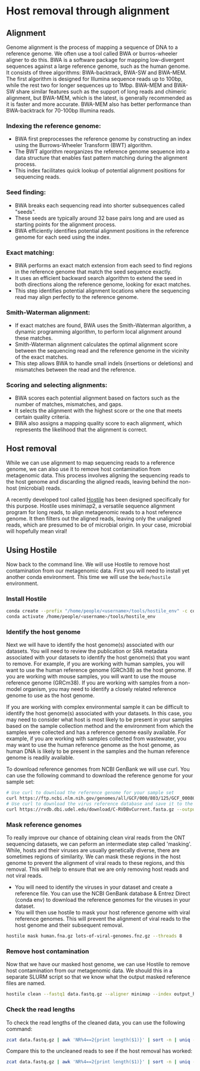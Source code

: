 # Host removal through alignment

## Alignment
Genome alignment is the process of mapping a sequence of DNA to a reference genome. We often use a tool called BWA or burros-wheeler aligner to do this. BWA is a software package for mapping low-divergent sequences against a large reference genome, such as the human genome. It consists of three algorithms: BWA-backtrack, BWA-SW and BWA-MEM. The first algorithm is designed for Illumina sequence reads up to 100bp, while the rest two for longer sequences up to 1Mbp. BWA-MEM and BWA-SW share similar features such as the support of long reads and chimeric alignment, but BWA-MEM, which is the latest, is generally recommended as it is faster and more accurate. BWA-MEM also has better performance than BWA-backtrack for 70-100bp Illumina reads.

### Indexing the reference genome:

* BWA first preprocesses the reference genome by constructing an index using the Burrows-Wheeler Transform (BWT) algorithm.
* The BWT algorithm reorganizes the reference genome sequence into a data structure that enables fast pattern matching during the alignment process.
* This index facilitates quick lookup of potential alignment positions for sequencing reads.

### Seed finding:

* BWA breaks each sequencing read into shorter subsequences called "seeds".
* These seeds are typically around 32 base pairs long and are used as starting points for the alignment process.
* BWA efficiently identifies potential alignment positions in the reference genome for each seed using the index.

### Exact matching:

* BWA performs an exact match extension from each seed to find regions in the reference genome that match the seed sequence exactly.
* It uses an efficient backward search algorithm to extend the seed in both directions along the reference genome, looking for exact matches.
* This step identifies potential alignment locations where the sequencing read may align perfectly to the reference genome.

### Smith-Waterman alignment:

* If exact matches are found, BWA uses the Smith-Waterman algorithm, a dynamic programming algorithm, to perform local alignment around these matches.
* Smith-Waterman alignment calculates the optimal alignment score between the sequencing read and the reference genome in the vicinity of the exact matches.
* This step allows BWA to handle small indels (insertions or deletions) and mismatches between the read and the reference.

### Scoring and selecting alignments:

* BWA scores each potential alignment based on factors such as the number of matches, mismatches, and gaps.
* It selects the alignment with the highest score or the one that meets certain quality criteria.
* BWA also assigns a mapping quality score to each alignment, which represents the likelihood that the alignment is correct.

## Host removal

While we can use alignment to map sequencing reads to a reference genome, we can also use it to remove host contamination from metagenomic data. This process involves aligning the sequencing reads to the host genome and discarding the aligned reads, leaving behind the non-host (microbial) reads.

A recently developed tool called [Hostile](https://github.com/bede/hostile) has been designed specifically for this purpose. Hostile uses minimap2, a versatile sequence alignment program for long reads, to align metagenomic reads to a host reference genome. It then filters out the aligned reads, leaving only the unaligned reads, which are presumed to be of microbial origin. In your case, microbial will hopefully mean viral!

## Using Hostile

Now back to the command line. We will use Hostile to remove host contamination from our metagenomic data. First you will need to install yet another conda environment. This time we will use the `bede/hostile` environment. 

### Install Hostile
```bash
conda create --prefix "/home/people/<username>/tools/hostile_env" -c conda-forge -c bioconda hostile
conda activate /home/people/<username>/tools/hostile_env
```

### Identify the host genome
Next we will have to identify the host genome(s) associated with our datasets. You will need to review the publication or SRA metadata associated with your datasets to identify the host genome(s) that you want to remove. For example, if you are working with human samples, you will want to use the human reference genome (GRCh38) as the host genome. If you are working with mouse samples, you will want to use the mouse reference genome (GRCm38). If you are working with samples from a non-model organism, you may need to identify a closely related reference genome to use as the host genome.

If you are working with complex environmental sample it can be difficult to identify the host genome(s) associated with your datasets. In this case, you may need to consider what host is most likely to be present in your samples based on the sample collection method and the environment from which the samples were collected and has a reference genome easily available. For example, if you are working with samples collected from wastewater, you may want to use the human reference genome as the host genome, as human DNA is likely to be present in the samples and the human reference genome is readily available.

To download reference genomes from NCBI GenBank we will use curl. You can use the following command to download the reference genome for your sample set:

```bash
# Use curl to download the reference genome for your sample set
curl https://ftp.ncbi.nlm.nih.gov/genomes/all/GCF/000/803/125/GCF_000803125.2_CamDro3/GCF_000803125.2_CamDro3_genomic.fna.gz --output fasta_trygain.fna.gz
# Use curl to download the virus reference database and save it to the references folder on your home directory
curl https://rvdb.dbi.udel.edu/download/C-RVDBvCurrent.fasta.gz --output /home/references
```
### Mask reference genomes
To really improve our chance of obtaining clean viral reads from the ONT sequencing datasets, we can peform an intermediate step called 'masking'. While, hosts and their viruses are usually genetically diverse, there are sometimes regions of similarity. We can mask these regions in the host genome to prevent the alignment of viral reads to these regions, and this removal. This will help to ensure that we are only removing host reads and not viral reads.

* You will need to identify the viruses in your dataset and create a reference file. You can use the NCBI GenBank database & Entrez Direct (conda env) to download the reference genomes for the viruses in your dataset.
* You will then use hostile to mask your host reference genome with viral reference genomes. This will prevent the alignment of viral reads to the host genome and their subsequent removal.

```bash
hostile mask human.fna.gz lots-of-viral-genomes.fnz.gz --threads 8 
```

### Remove host contamination
Now that we have our masked host genome, we can use Hostile to remove host contamination from our metagenomic data. We should this in a separate SLURM script so that we know what the output masked reference files are named. 

```bash
hostile clean --fastq1 data.fastq.gz --aligner minimap --index output_hostile_masked --threads 8	
```

### Check the read lengths
To check the read lengths of the cleaned data, you can use the following command:

```bash
zcat data.fastq.gz | awk 'NR%4==2{print length($1)}' | sort -n | uniq -c
```

Compare this to the uncleaned reads to see if the host removal has worked:

```bash
zcat data.fastq.gz | awk 'NR%4==2{print length($1)}' | sort -n | uniq -c
```